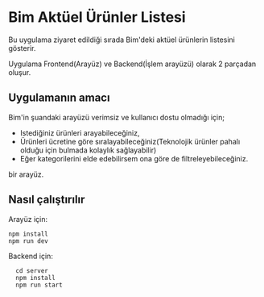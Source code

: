 # Bim Aktüel Ürünler Listesi

Bu uygulama ziyaret edildiği sırada Bim'deki aktüel ürünlerin listesini gösterir.

Uygulama Frontend(Arayüz) ve Backend(İşlem arayüzü) olarak 2 parçadan oluşur.

## Uygulamanın amacı
Bim'in şuandaki arayüzü verimsiz ve kullanıcı dostu olmadığı için;
- Istediğiniz ürünleri arayabileceğiniz,
- Ürünleri ücretine göre sıralayabileceğiniz(Teknolojik ürünler pahalı olduğu için bulmada kolaylık sağlayabilir)
- Eğer kategorilerini elde edebilirsem ona göre de filtreleyebileceğiniz.

bir arayüz.


## Nasıl çalıştırılır

Arayüz için:
```shell
npm install
npm run dev
```

Backend için:
```shell
  cd server
  npm install
  npm run start
```

